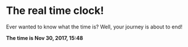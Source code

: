 # The real time clock!

Ever wanted to know what the time is? Well, your journey is about to end!

**The time is Nov 30, 2017, 15:48**